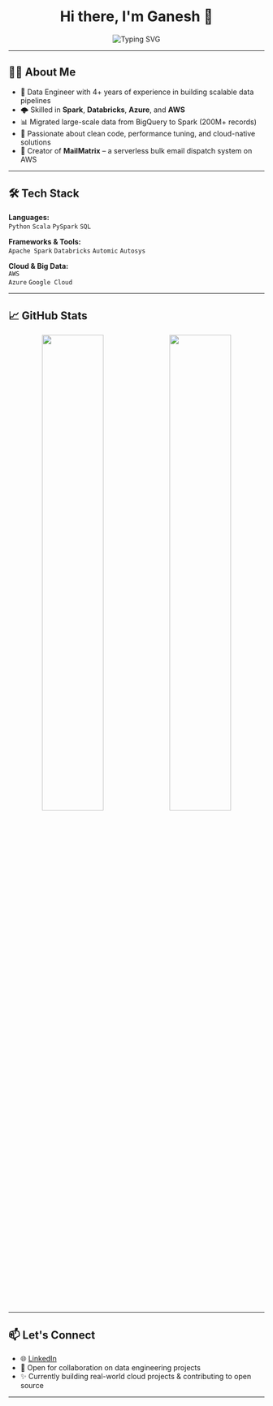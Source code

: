 <h1 align="center">Hi there, I'm Ganesh 👋</h1>

<p align="center">
  <img src="https://readme-typing-svg.demolab.com?font=Fira+Code&size=24&pause=1000&color=00B7A8&center=true&vCenter=true&width=450&lines=Data+Engineer+;AWS+%7C+Azure+%7C+Big+Data+%7C+Spark" alt="Typing SVG" />
</p>

---

## 👨‍💻 About Me

- 🔧 Data Engineer with 4+ years of experience in building scalable data pipelines
- 🌩️ Skilled in **Spark**, **Databricks**, **Azure**, and **AWS**
- 📊 Migrated large-scale data from BigQuery to Spark (200M+ records)
- 🧠 Passionate about clean code, performance tuning, and cloud-native solutions
- 📨 Creator of **MailMatrix** – a serverless bulk email dispatch system on AWS

---

## 🛠️ Tech Stack

**Languages:**  
`Python` `Scala` `PySpark` `SQL`

**Frameworks & Tools:**  
`Apache Spark` `Databricks` `Automic` `Autosys`

**Cloud & Big Data:**  
`AWS`  
`Azure` 
`Google Cloud` 

---

## 📈 GitHub Stats

<p align="center">
  <img src="https://github-readme-stats.vercel.app/api?username=ganeshbrahma&show_icons=true&theme=react&hide_border=true" width="49%"/>
  <img src="https://github-readme-streak-stats.herokuapp.com/?user=ganeshbrahma&theme=react&hide_border=true" width="49%"/>
</p>

---

## 📫 Let's Connect

- 🌐 [LinkedIn](https://www.linkedin.com/in/ganeshbrahma/)
- 💼 Open for collaboration on data engineering projects
- ✨ Currently building real-world cloud projects & contributing to open source

---
